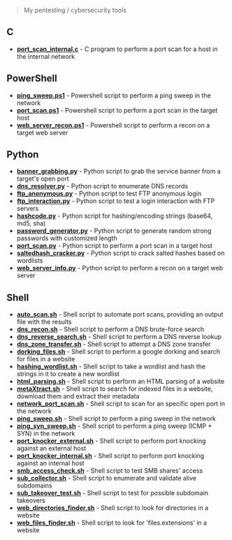 > My pentesting / cybersecurity tools

## C
* [**port_scan_internal.c**](https://github.com/rafaelbaldasso/Tools/blob/main/C/port_scan_internal.c) - C program to perform a port scan for a host in the internal network

## PowerShell
* [**ping_sweep.ps1**](https://github.com/rafaelbaldasso/Tools/blob/main/PowerShell/ping_sweep.ps1) - Powershell script to perform a ping sweep in the network
* [**port_scan.ps1**](https://github.com/rafaelbaldasso/Tools/blob/main/PowerShell/port_scan.ps1) - Powershell script to perform a port scan in the target host
* [**web_server_recon.ps1**](https://github.com/rafaelbaldasso/Tools/blob/main/PowerShell/web_server_recon.ps1) - Powershell script to perform a recon on a target web server

## Python
* [**banner_grabbing.py**](https://github.com/rafaelbaldasso/Tools/blob/main/Python/banner_grabbing.py) - Python script to grab the service banner from a target's open port 
* [**dns_resolver.py**](https://github.com/rafaelbaldasso/Tools/blob/main/Python/dns_resolver.py) - Python script to enumerate DNS records
* [**ftp_anonymous.py**](https://github.com/rafaelbaldasso/Tools/blob/main/Python/ftp_anonymous.py) - Python script to test FTP anonymous login
* [**ftp_interaction.py**](https://github.com/rafaelbaldasso/Tools/blob/main/Python/ftp_interaction.py) - Python script to test a login interaction with FTP servers
* [**hashcode.py**](https://github.com/rafaelbaldasso/Tools/blob/main/Python/hashcode.py) - Python script for hashing/encoding strings (base64, md5, sha)
* [**password_generator.py**](https://github.com/rafaelbaldasso/Tools/blob/main/Python/password_generator.py) - Python script to generate random strong passwords with customized length
* [**port_scan.py**](https://github.com/rafaelbaldasso/Tools/blob/main/Python/port_scan.py) - Python script to perform a port scan in a target host
* [**saltedhash_cracker.py**](https://github.com/rafaelbaldasso/Tools/blob/main/Python/saltedhash_cracker.py) - Python script to crack salted hashes based on wordlists
* [**web_server_info.py**](https://github.com/rafaelbaldasso/Tools/blob/main/Python/web_server_info.py) - Python script to perform a recon on a target web server

## Shell
* [**auto_scan.sh**](https://github.com/rafaelbaldasso/Tools/blob/main/Shell/auto_scan.sh) - Shell script to automate port scans, providing an output file with the results
* [**dns_recon.sh**](https://github.com/rafaelbaldasso/Tools/blob/main/Shell/dns_recon.sh) - Shell script to perform a DNS brute-force search
* [**dns_reverse_search.sh**](https://github.com/rafaelbaldasso/Tools/blob/main/Shell/dns_reverse_search.sh) - Shell script to perform a DNS reverse lookup
* [**dns_zone_transfer.sh**](https://github.com/rafaelbaldasso/Tools/blob/main/Shell/dns_zone_transfer.sh) - Shell script to attempt a DNS zone transfer
* [**dorking_files.sh**](https://github.com/rafaelbaldasso/Tools/blob/main/Shell/dorking_files.sh) - Shell script to perform a google dorking and search for files in a website
* [**hashing_wordlist.sh**](https://github.com/rafaelbaldasso/Tools/blob/main/Shell/hashing_wordlist.sh) - Shell script to take a wordlist and hash the strings in it to create a new wordlist
* [**html_parsing.sh**](https://github.com/rafaelbaldasso/Tools/blob/main/Shell/html_parsing.sh) - Shell script to perform an HTML parsing of a website
* [**metaXtract.sh**](https://github.com/rafaelbaldasso/Tools/blob/main/Shell/metaXtract.sh) - Shell script to search for indexed files in a website, download them and extract their metadata
* [**network_port_scan.sh**](https://github.com/rafaelbaldasso/Tools/blob/main/Shell/network_port_scan.sh) - Shell script to scan for an specific open port in the network
* [**ping_sweep.sh**](https://github.com/rafaelbaldasso/Tools/blob/main/Shell/ping_sweep.sh) - Shell script to perform a ping sweep in the network
* [**ping_syn_sweep.sh**](https://github.com/rafaelbaldasso/Tools/blob/main/Shell/ping_syn_sweep.sh) - Shell script to perform a ping sweep (ICMP + SYN) in the network
* [**port_knocker_external.sh**](https://github.com/rafaelbaldasso/Tools/blob/main/Shell/port_knocker_external.sh) - Shell script to perform port knocking against an external host
* [**port_knocker_internal.sh**](https://github.com/rafaelbaldasso/Tools/blob/main/Shell/port_knocker_internal.sh) - Shell script to perform port knocking against an internal host
* [**smb_access_check.sh**](https://github.com/0xDuskr/Tools/blob/main/Shell/smb_access_check.sh) - Shell script to test SMB shares' access 
* [**sub_collector.sh**](https://github.com/0xDuskr/Tools/blob/main/Shell/sub_collector.sh) - Shell script to enumerate and validate alive subdomains
* [**sub_takeover_test.sh**](https://github.com/rafaelbaldasso/Tools/blob/main/Shell/sub_takeover_test.sh) - Shell script to test for possible subdomain takeovers
* [**web_directories_finder.sh**](https://github.com/rafaelbaldasso/Tools/blob/main/Shell/web_directories_finder.sh) - Shell script to look for directories in a website
* [**web_files_finder.sh**](https://github.com/rafaelbaldasso/Tools/blob/main/Shell/web_files_finder.sh) - Shell script to look for 'files.extensions' in a website

